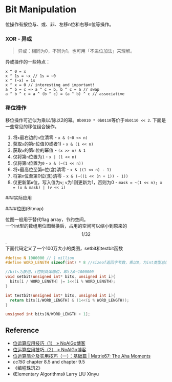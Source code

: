 # Bit Manipulation

位操作有按位与、或、非、左移n位和右移n位等操作。

### XOR - 异或

> 异或：相同为0，不同为1。也可用「不进位加法」来理解。

异或操作的一些特点：
```
x ^ 0 = x
x ^ 1s = ~x // 1s = ~0
x ^ (~x) = 1s
x ^ x = 0 // interesting and important!
a ^ b = c => a ^ c = b, b ^ c = a // swap
a ^ b ^ c = a ^ (b ^ c) = (a ^ b) ^ c // associative
```

### 移位操作

移位操作可近似为乘以/除以2的幂。`0b0010 * 0b0110`等价于`0b0110 << 2`. 下面是一些常见的移位组合操作。

1. 将`x`最右边的`n`位清零 - `x & (~0 << n)`
2. 获取`x`的第`n`位值(0或者1) - `x & (1 << n)`
2. 获取`x`的第`n`位的幂值 - `(x >> n) & 1`
3. 仅将第`n`位置为`1` - `x | (1 << n)`
4. 仅将第`n`位置为`0` - `x & (~(1 << n))`
5. 将`x`最高位至第`n`位(含)清零 - `x & ((1 << n) - 1)`
6. 将第`n`位至第0位(含)清零 - `x & (~((1 << (n + 1)) - 1))`
7. 仅更新第`n`位，写入值为`v`; `v`为1则更新为1，否则为0 - `mask = ~(1 << n); x = (x & mask) | (v << i)`

###实际应用

####位图(Bitmap)

位图一般用于替代flag array，节约空间。<br>
一个int型的数组用位图替换后，占用的空间可以缩小到原来的$$1/32$$.<br>
下面代码定义了一个100万大小的类图，setbit和testbit函数
```c++
#define N 1000000 // 1 million
#define WORD_LENGTH sizeof(int) * 8 //sizeof返回字节数，乘以8，为int类型总位数

//bits为数组，i控制具体哪位，即i为0~1000000
void setbit(unsigned int* bits, unsigned int i){
  bits[i / WORD_LENGTH] |= 1<<(i % WORD_LENGTH);  
}

int testbit(unsigned int* bits, unsigned int i){
  return bits[i/WORD_LENGTH] & (1<<(i % WORD_LENGTH));
}

unsigned int bits[N/WORD_LENGTH + 1];
```

## Reference

- [位运算应用技巧（1） » NoAlGo博客](http://noalgo.info/344.html)
- [位运算应用技巧（2） » NoAlGo博客](http://noalgo.info/353.html)
- [位运算简介及实用技巧（一）：基础篇 | Matrix67: The Aha Moments](http://www.matrix67.com/blog/archives/263)
- *cc150* chapter 8.5 and chapter 9.5
- 《编程珠玑2》
- 《Elementary Algorithms》 Larry LIU Xinyu
